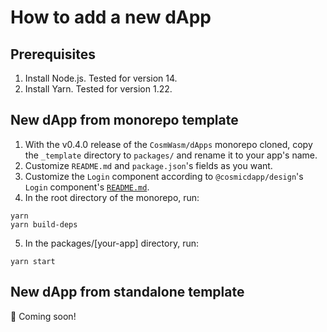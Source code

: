 # How to add a new dApp

## Prerequisites

1. Install Node.js. Tested for version 14.
2. Install Yarn. Tested for version 1.22.

## New dApp from monorepo template

1. With the v0.4.0 release of the `CosmWasm/dApps` monorepo cloned, copy the `_template` directory to `packages/` and rename it to your app's name.
2. Customize `README.md` and `package.json`'s fields as you want.
3. Customize the `Login` component according to `@cosmicdapp/design`'s `Login` component's [`README.md`](https://github.com/CosmWasm/dApps/tree/master/packages/design/src/components/logic/Login).
4. In the root directory of the monorepo, run:

```shell
yarn
yarn build-deps
```

5. In the packages/[your-app] directory, run:

```shell
yarn start
```

## New dApp from standalone template

👷 Coming soon!
